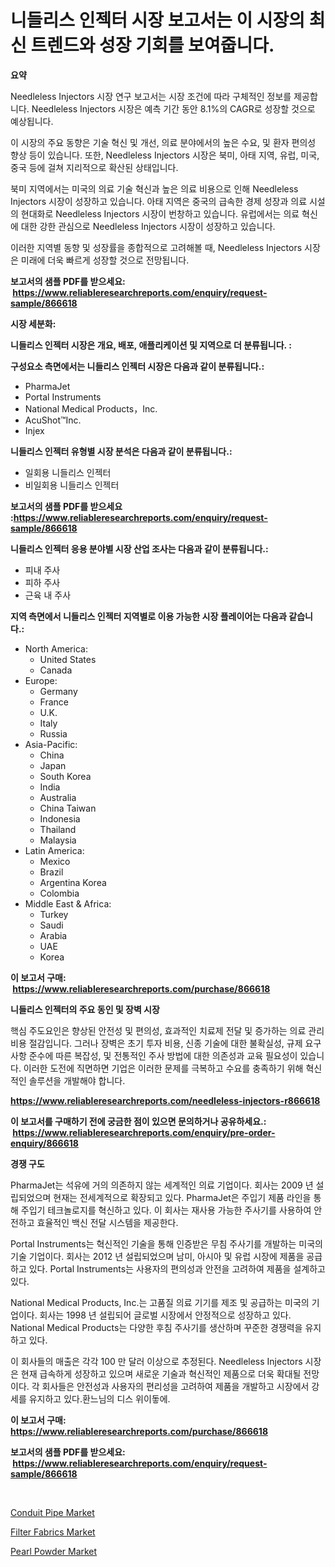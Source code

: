<p><h1>니들리스 인젝터 시장 보고서는 이 시장의 최신 트렌드와 성장 기회를 보여줍니다.</h1></p><p><strong>요약</strong></p>
<p><p>Needleless Injectors 시장 연구 보고서는 시장 조건에 따라 구체적인 정보를 제공합니다. Needleless Injectors 시장은 예측 기간 동안 8.1%의 CAGR로 성장할 것으로 예상됩니다.</p><p>이 시장의 주요 동향은 기술 혁신 및 개선, 의료 분야에서의 높은 수요, 및 환자 편의성 향상 등이 있습니다. 또한, Needleless Injectors 시장은 북미, 아태 지역, 유럽, 미국, 중국 등에 걸쳐 지리적으로 확산된 상태입니다.</p><p>북미 지역에서는 미국의 의료 기술 혁신과 높은 의료 비용으로 인해 Needleless Injectors 시장이 성장하고 있습니다. 아태 지역은 중국의 급속한 경제 성장과 의료 시설의 현대화로 Needleless Injectors 시장이 번창하고 있습니다. 유럽에서는 의료 혁신에 대한 강한 관심으로 Needleless Injectors 시장이 성장하고 있습니다.</p><p>이러한 지역별 동향 및 성장률을 종합적으로 고려해볼 때, Needleless Injectors 시장은 미래에 더욱 빠르게 성장할 것으로 전망됩니다.</p></p>
<p><strong>보고서의 샘플 PDF를 받으세요: &nbsp;<a href="https://www.reliableresearchreports.com/enquiry/request-sample/866618">https://www.reliableresearchreports.com/enquiry/request-sample/866618</a></strong></p>
<p><strong>시장 세분화:</strong></p>
<p><strong> 니들리스 인젝터 시장은 개요, 배포, 애플리케이션 및 지역으로 더 분류됩니다. :</strong></p>
<p><strong>구성요소 측면에서는 니들리스 인젝터 시장은 다음과 같이 분류됩니다.:</strong></p>
<p><ul><li>PharmaJet</li><li>Portal Instruments</li><li>National Medical Products，Inc.</li><li>AcuShot™Inc.</li><li>Injex</li></ul></p>
<p><strong> 니들리스 인젝터 유형별 시장 분석은 다음과 같이 분류됩니다.:</strong></p>
<p><ul><li>일회용 니들리스 인젝터</li><li>비일회용 니들리스 인젝터</li></ul></p>
<p><strong>보고서의 샘플 PDF를 받으세요 :<a href="https://www.reliableresearchreports.com/enquiry/request-sample/866618">https://www.reliableresearchreports.com/enquiry/request-sample/866618</a></strong></p>
<p><strong> 니들리스 인젝터 응용 분야별 시장 산업 조사는 다음과 같이 분류됩니다.:</strong></p>
<p><ul><li>피내 주사</li><li>피하 주사</li><li>근육 내 주사</li></ul></p>
<p><strong>지역 측면에서 니들리스 인젝터 지역별로 이용 가능한 시장 플레이어는 다음과 같습니다.:</strong></p>
<p><ul>
    <li>
        North America:
        <ul>
            <li>United States</li>
            <li>Canada</li>
        </ul>
    </li>
    <li>
        Europe:
        <ul>
            <li>Germany</li>
            <li>France</li>
            <li>U.K.</li>
            <li>Italy</li>
            <li>Russia</li>
        </ul>
    </li>
    <li>
        Asia-Pacific:
        <ul>
            <li>China</li>
            <li>Japan</li>
            <li>South Korea</li>
            <li>India</li>
            <li>Australia</li>
            <li>China Taiwan</li>
            <li>Indonesia</li>
            <li>Thailand</li>
            <li>Malaysia</li>
        </ul>
    </li>
    <li>
        Latin America:
        <ul>
            <li>Mexico</li>
            <li>Brazil</li>
            <li>Argentina Korea</li>
            <li>Colombia</li>
        </ul>
    </li>
    <li>
        Middle East & Africa:
        <ul>
            <li>Turkey</li>
            <li>Saudi</li>
            <li>Arabia</li>
            <li>UAE</li>
            <li>Korea</li>
        </ul>
    </li>
    </ul></p>
<p><strong>이 보고서 구매: &nbsp;<a href="https://www.reliableresearchreports.com/purchase/866618">https://www.reliableresearchreports.com/purchase/866618</a></strong></p>
<p><strong>니들리스 인젝터의 주요 동인 및 장벽 시장</strong></p>
<p><p>핵심 주도요인은 향상된 안전성 및 편의성, 효과적인 치료제 전달 및 증가하는 의료 관리 비용 절감입니다. 그러나 장벽은 초기 투자 비용, 신종 기술에 대한 불확실성, 규제 요구 사항 준수에 따른 복잡성, 및 전통적인 주사 방법에 대한 의존성과 교육 필요성이 있습니다. 이러한 도전에 직면하면 기업은 이러한 문제를 극복하고 수요를 충족하기 위해 혁신적인 솔루션을 개발해야 합니다.</p></p>
<p><strong><a href="https://www.reliableresearchreports.com/needleless-injectors-r866618">https://www.reliableresearchreports.com/needleless-injectors-r866618</a></strong></p>
<p><strong>이 보고서를 구매하기 전에 궁금한 점이 있으면 문의하거나 공유하세요.: &nbsp;<a href="https://www.reliableresearchreports.com/enquiry/pre-order-enquiry/866618">https://www.reliableresearchreports.com/enquiry/pre-order-enquiry/866618</a></strong></p>
<p><strong>경쟁 구도</strong></p>
<p><p>PharmaJet는 석유에 거의 의존하지 않는 세계적인 의료 기업이다. 회사는 2009 년 설립되었으며 현재는 전세계적으로 확장되고 있다. PharmaJet은 주입기 제품 라인을 통해 주입기 테크놀로지를 혁신하고 있다. 이 회사는 재사용 가능한 주사기를 사용하여 안전하고 효율적인 백신 전달 시스템을 제공한다.</p><p>Portal Instruments는 혁신적인 기술을 통해 인증받은 무침 주사기를 개발하는 미국의 기술 기업이다. 회사는 2012 년 설립되었으며 남미, 아시아 및 유럽 시장에 제품을 공급하고 있다. Portal Instruments는 사용자의 편의성과 안전을 고려하여 제품을 설계하고 있다.</p><p>National Medical Products, Inc.는 고품질 의료 기기를 제조 및 공급하는 미국의 기업이다. 회사는 1998 년 설립되어 글로벌 시장에서 안정적으로 성장하고 있다. National Medical Products는 다양한 후침 주사기를 생산하며 꾸준한 경쟁력을 유지하고 있다.</p><p>이 회사들의 매출은 각각 100 만 달러 이상으로 추정된다. Needleless Injectors 시장은 현재 급속하게 성장하고 있으며 새로운 기술과 혁신적인 제품으로 더욱 확대될 전망이다. 각 회사들은 안전성과 사용자의 편리성을 고려하여 제품을 개발하고 시장에서 강세를 유지하고 있다.환느님의 디스 위이돟에.</p></p>
<p><strong>이 보고서 구매: &nbsp; <a href="https://www.reliableresearchreports.com/purchase/866618">https://www.reliableresearchreports.com/purchase/866618</a></strong></p>
<p><strong>보고서의 샘플 PDF를 받으세요: &nbsp;<a href="https://www.reliableresearchreports.com/enquiry/request-sample/866618">https://www.reliableresearchreports.com/enquiry/request-sample/866618</a></strong><strong></strong></p>
<p>&nbsp;</p>
<p><p><a href="https://www.linkedin.com/pulse/conduit-pipe-market-size-growth-outlook-from-2024-2031-projecting-duqte?trackingId=ZoIExKMsdV4xvl1KBrxYKg%3D%3D">Conduit Pipe Market</a></p><p><a href="https://www.linkedin.com/pulse/filter-fabrics-market-share-amp-new-trends-analysis-report-dm3qe?trackingId=qi9ASD2bYxMPn5qWxIw5uA%3D%3D">Filter Fabrics Market</a></p><p><a href="https://www.linkedin.com/pulse/pearl-powder-market-research-report-reveals-latest-trends-owl2e?trackingId=nJbzW7pz5rCu6zDyCjT88Q%3D%3D">Pearl Powder Market</a></p></p>